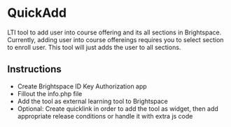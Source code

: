 # QuickAdd
LTI tool to add user into course offering and its all sections in Brightspace. Currently, adding user into course offereings requires you to select section to enroll user. This tool will just adds the user to all sections.

## Instructions
* Create Brightspace ID Key Authorization app
* Fillout the info.php file
* Add the tool as external learning tool to Brightspace
* Optional: Create quicklink in order to add the tool as widget, then add appropriate release conditions or handle it with extra js code


